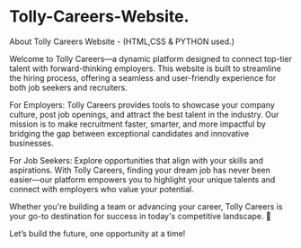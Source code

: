 # Tolly-Careers-Website.

About Tolly Careers Website - (HTML,CSS & PYTHON used.)


Welcome to Tolly Careers—a dynamic platform designed to connect top-tier talent with forward-thinking employers. This website is built to streamline the hiring process, offering a seamless and user-friendly experience for both job seekers and recruiters.

For Employers:
Tolly Careers provides tools to showcase your company culture, post job openings, and attract the best talent in the industry. Our mission is to make recruitment faster, smarter, and more impactful by bridging the gap between exceptional candidates and innovative businesses.

For Job Seekers:
Explore opportunities that align with your skills and aspirations. With Tolly Careers, finding your dream job has never been easier—our platform empowers you to highlight your unique talents and connect with employers who value your potential.

Whether you're building a team or advancing your career, Tolly Careers is your go-to destination for success in today's competitive landscape. 🚀

Let’s build the future, one opportunity at a time!

